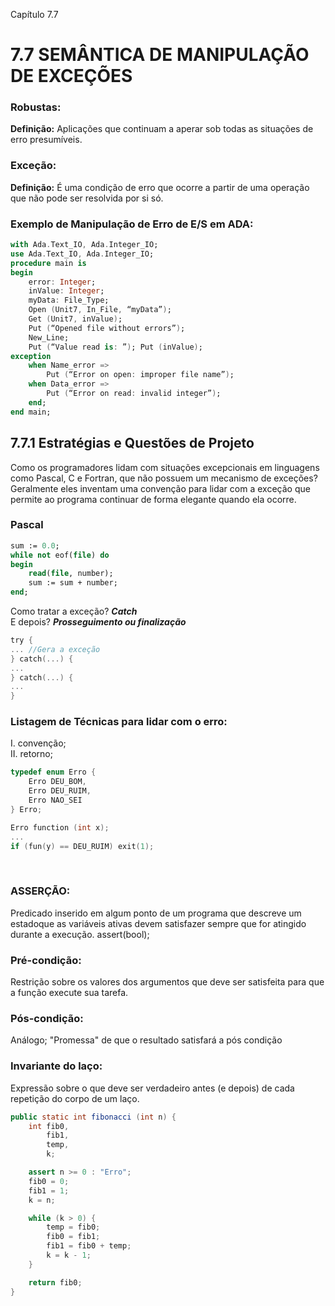 Capítulo 7.7

# 7.7 SEMÂNTICA DE MANIPULAÇÃO DE EXCEÇÕES
### Robustas:
**Definição:** Aplicações que continuam a aperar sob todas as situações de erro presumíveis.

### Exceção:
**Definição:** É uma condição de erro que ocorre a partir de uma operação que não pode ser resolvida por si só.

### Exemplo de Manipulação de Erro de E/S em ADA:
```ada
with Ada.Text_IO, Ada.Integer_IO;
use Ada.Text_IO, Ada.Integer_IO;
procedure main is
begin
    error: Integer;
    inValue: Integer;
    myData: File_Type;
    Open (Unit7, In_File, “myData”);
    Get (Unit7, inValue);
    Put (“Opened file without errors”);
    New_Line;
    Put (“Value read is: ”); Put (inValue);
exception
    when Name_error =>
        Put (“Error on open: improper file name”);
    when Data_error =>
        Put (“Error on read: invalid integer”);
    end;
end main;
```

## 7.7.1 Estratégias e Questões de Projeto
Como os programadores lidam com situações excepcionais em linguagens como Pascal, C e Fortran, que não possuem um mecanismo de exceções?<br>
Geralmente eles inventam uma convenção para lidar com a exceção que permite ao programa continuar de forma elegante quando ela ocorre.

### Pascal
```pascal
sum := 0.0;
while not eof(file) do
begin
    read(file, number);
    sum := sum + number;
end;
```
Como tratar a exceção? ***Catch*** <br>
E depois? ***Prosseguimento ou finalização***
```c
try {
... //Gera a exceção
} catch(...) {
...
} catch(...) {
...
}
```
### Listagem de Técnicas para lidar com o erro:
I. convenção; <br>
II. retorno; <br>

```c
typedef enum Erro { 
    Erro DEU_BOM,
    Erro DEU_RUIM,
    Erro NAO_SEI
} Erro;

Erro function (int x);
...
if (fun(y) == DEU_RUIM) exit(1);
```
<br>

### ASSERÇÃO:
Predicado inserido em algum ponto de um programa que descreve um estadoque as variáveis ativas devem satisfazer sempre que for atingido durante a execução. assert(bool);

### Pré-condição:
Restrição sobre os valores dos argumentos que deve ser satisfeita para que a função execute sua tarefa.

### Pós-condição:
Análogo; "Promessa" de que o resultado satisfará a pós condição

### Invariante do laço:
Expressão sobre o que deve ser verdadeiro antes (e depois) de cada repetição do corpo de um laço.

```java
public static int fibonacci (int n) {
    int fib0,
        fib1,
        temp,
        k;

    assert n >= 0 : "Erro";
    fib0 = 0;
    fib1 = 1;
    k = n;

    while (k > 0) {
        temp = fib0;
        fib0 = fib1;
        fib1 = fib0 + temp;
        k = k - 1;
    }

    return fib0;    
}
```
